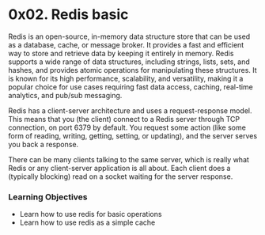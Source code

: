 # 0x02. Redis basic

Redis is an open-source, in-memory data structure store that can be used as a database, cache, or message broker. It provides a fast and efficient way to store and retrieve data by keeping it entirely in memory. Redis supports a wide range of data structures, including strings, lists, sets, and hashes, and provides atomic operations for manipulating these structures. It is known for its high performance, scalability, and versatility, making it a popular choice for use cases requiring fast data access, caching, real-time analytics, and pub/sub messaging.

Redis has a client-server architecture and uses a request-response model. This means that you (the client) connect to a Redis server through TCP connection, on port 6379 by default. You request some action (like some form of reading, writing, getting, setting, or updating), and the server serves you back a response.

There can be many clients talking to the same server, which is really what Redis or any client-server application is all about. Each client does a (typically blocking) read on a socket waiting for the server response.

### Learning Objectives

- Learn how to use redis for basic operations
- Learn how to use redis as a simple cache
